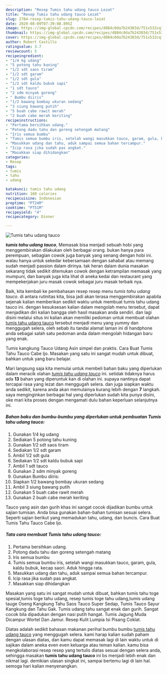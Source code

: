 ```yaml
---
description: "Resep Tumis tahu udang tauco Lezat"
title: "Resep Tumis tahu udang tauco Lezat"
slug: 2784-resep-tumis-tahu-udang-tauco-lezat
date: 2020-08-09T07:39:08.895Z
image: https://img-global.cpcdn.com/recipes/d884c0da7b24303d/751x532cq70/tumis-tahu-udang-tauco-foto-resep-utama.jpg
thumbnail: https://img-global.cpcdn.com/recipes/d884c0da7b24303d/751x532cq70/tumis-tahu-udang-tauco-foto-resep-utama.jpg
cover: https://img-global.cpcdn.com/recipes/d884c0da7b24303d/751x532cq70/tumis-tahu-udang-tauco-foto-resep-utama.jpg
author: Robert Castillo
ratingvalue: 3.7
reviewcount: 5
recipeingredient:
- "1/4 kg udang"
- "5 potong tahu kuning"
- "1/2 sdt saos tiram"
- "1/2 sdt garam"
- "1/2 sdt gula"
- "1/2 sdt kaldu bubuk sapi"
- "1 sdt tauco"
- "2 sdm minyak goreng"
- " Bumbu diiris"
- "1/2 bawang bombay ukuran sedang"
- "3 siung bawang putih"
- "5 buah cabe rawit merah"
- "2 buah cabe merah keriting"
recipeinstructions:
- "Pertama bersihkan udang."
- "Potong dadu tahu dan goreng setengah matang"
- "Iris semua bumbu"
- "Tumis semua bumbu iris, setelah wangi masukkan tauco, garam, gula, kaldu bubuk, kecap saori. Aduk hingga rata."
- "Masukkan udang dan tahu, aduk sampai semua bahan tercampur."
- "Icip rasa jika sudah pas angkat."
- "Masakkan siap dihidangkan"
categories:
- Resep
tags:
- tumis
- tahu
- udang

katakunci: tumis tahu udang 
nutrition: 160 calories
recipecuisine: Indonesian
preptime: "PT24M"
cooktime: "PT51M"
recipeyield: "4"
recipecategory: Dinner

---
```



![Tumis tahu udang tauco](https://img-global.cpcdn.com/recipes/d884c0da7b24303d/751x532cq70/tumis-tahu-udang-tauco-foto-resep-utama.jpg)

<b><i>tumis tahu udang tauco</i></b>, Memasak bisa menjadi sebuah hobi yang menggembirakan dilakukan oleh berbagai orang. bukan hanya para perempuan, sebagian cowok juga banyak yang senang dengan hobi ini. walau hanya untuk sekedar kebersamaan dengan sahabat atau memang sudah menjadi passion dalam dirinya. tak heran dalam dunia masakan sekarang tidak sedikit ditemukan cowok dengan ketrampilan memasak yang mumpuni, dan banyak juga kita lihat di aneka kedai dan restaurant yang mempekerjakan juru masak cowok sebagai juru masak terbaik nya.

Baik, kita kembali ke pembahasan resep resep menu <i>tumis tahu udang tauco</i>. di antara rutinitas kita, bisa jadi akan terasa menggembirakan apabila sejenak kalian memberikan sedikit waktu untuk membuat tumis tahu udang tauco ini. dengan kesuksesan kalian dalam mengolah menu tersebut, dapat menjadikan diri kalian bangga oleh hasil masakan anda sendiri. dan lagi disini melalui situs ini kalian akan memiliki pedoman untuk membuat olahan <u>tumis tahu udang tauco</u> tersebut menjadi menu yang yummy dan menggugah selera, oleh sebab itu tandai alamat laman ini di handphone anda sebagai salah satu pedoman anda dalam mengolah hidangan baru yang enak.

Tumis kangkung Tauco Udang Asin simpel dan praktis. Cara Buat Tumis Tahu Tauco Cabe Ijo. Masakan yang satu ini sangat mudah untuk dibuat, bahkan untuk yang baru belajar.


Mari langsung saja kita memulai untuk membeli bahan baku yang diperlukan dalam meracik olahan <u><i>tumis tahu udang tauco</i></u> ini. setidak tidaknya harus ada <b>13</b> bahan yang diperuntuk kan di olahan ini. supaya nantinya dapat tercapai rasa yang lezat dan menggugah selera. dan juga siapkan waktu anda sedikit, karena anda akan memulainya kurang lebih dengan <b>7</b> langkah. saya menginginkan berbagai hal yang diperlukan sudah kita punya disini, oke mari kita proses dengan mengamati dulu bahan keperluan selanjutnya ini.

<!--inarticleads1-->

##### Bahan baku dan bumbu-bumbu yang diperlukan untuk pembuatan Tumis tahu udang tauco:

1. Gunakan 1/4 kg udang
1. Sediakan 5 potong tahu kuning
1. Gunakan 1/2 sdt saos tiram
1. Sediakan 1/2 sdt garam
1. Ambil 1/2 sdt gula
1. Sediakan 1/2 sdt kaldu bubuk sapi
1. Ambil 1 sdt tauco
1. Gunakan 2 sdm minyak goreng
1. Gunakan  Bumbu diiris:
1. Siapkan 1/2 bawang bombay ukuran sedang
1. Ambil 3 siung bawang putih
1. Gunakan 5 buah cabe rawit merah
1. Gunakan 2 buah cabe merah keriting


Tauco yang asin dan gurih khas ini sangat cocok dijadikan bumbu untuk sajian tumisan. Anda bisa gunakan bahan-bahan tumisan sesuai selera. Seperti sajian berikut yang memadukan tahu, udang, dan buncis. Cara Buat Tumis Tahu Tauco Cabe Ijo. 

<!--inarticleads2-->

##### Tata cara membuat Tumis tahu udang tauco:

1. Pertama bersihkan udang.
1. Potong dadu tahu dan goreng setengah matang
1. Iris semua bumbu
1. Tumis semua bumbu iris, setelah wangi masukkan tauco, garam, gula, kaldu bubuk, kecap saori. Aduk hingga rata.
1. Masukkan udang dan tahu, aduk sampai semua bahan tercampur.
1. Icip rasa jika sudah pas angkat.
1. Masakkan siap dihidangkan


Masakan yang satu ini sangat mudah untuk dibuat, bahkan tumis tahu toge spesial,tumis toge tahu udang, resep tumis toge tahu udang,tumis udang tauge Oseng Kangkung Tahu Saos Tauco Super Sedap, Tumis Tauco Sayur Kangkung dan Tahu Gak. Tumis udang tahu sangat enak dan gurih. Sangat cocok bila dipadukan dengan nasi putih hangat. Tumis Jagung Muda Dicampur Wortel Dan Jamur. Resep Kulit Lumpia Isi Pisang Coklat. 

Diatas adalah sedikit bahasan makanan perihal bumbu bumbu <u>tumis tahu udang tauco</u> yang menggugah selera. kami harap kalian sudah paham dengan ulasan diatas, dan kamu dapat memasak lagi di lain waktu untuk di sajikan dalam aneka even even keluarga atau teman kalian. kamu bisa mengkolaborasi resep resep yang tertulis diatas sesuai dengan selera anda, sehingga masakan <b>tumis tahu udang tauco</b> ini bs menjadi lebih enak dan nikmat lagi. demikian ulasan singkat ini, sampai bertemu lagi di lain hal. semoga hari kalian menyenangkan.
